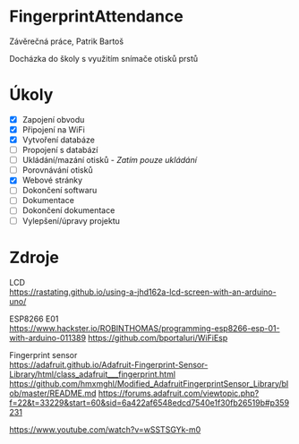 # FingerprintAttendance
Závěrečná práce, Patrik Bartoš

Docházka do školy s využitím snímače otisků prstů

# Úkoly
- [x] Zapojení obvodu
- [x] Připojení na WiFi
- [x] Vytvoření databáze
- [ ] Propojení s databází
- [ ] Ukládání/mazání otisků - *Zatím pouze ukládání*
- [ ] Porovnávání otisků
- [x] Webové stránky
- [ ] Dokončení softwaru
- [ ] Dokumentace
- [ ] Dokončení dokumentace
- [ ] Vylepšení/úpravy projektu

# Zdroje
LCD  
https://rastating.github.io/using-a-jhd162a-lcd-screen-with-an-arduino-uno/

ESP8266 E01  
https://www.hackster.io/ROBINTHOMAS/programming-esp8266-esp-01-with-arduino-011389
https://github.com/bportaluri/WiFiEsp

Fingerprint sensor   
https://adafruit.github.io/Adafruit-Fingerprint-Sensor-Library/html/class_adafruit___fingerprint.html
https://github.com/hmxmghl/Modified_AdafruitFingerprintSensor_Library/blob/master/README.md
https://forums.adafruit.com/viewtopic.php?f=22&t=33229&start=60&sid=6a422af6548edcd7540e1f30fb26519b#p359231


https://www.youtube.com/watch?v=wSSTSGYk-m0
